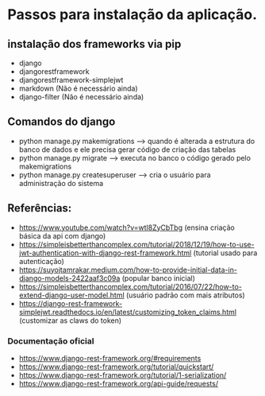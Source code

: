 # Passos para instalação da aplicação.

## instalação dos frameworks via pip
* django
* djangorestframework
* djangorestframework-simplejwt
* markdown (Não é necessário ainda)
* django-filter (Não é necessário ainda)


## Comandos do django
* python manage.py makemigrations --> quando é alterada a estrutura do banco de dados e ele precisa gerar código de criação das tabelas
* python manage.py migrate  --> executa no banco o código gerado pelo makemigrations
* python manage.py createsuperuser  --> cria o usuário para administração do sistema



## Referências:
* https://www.youtube.com/watch?v=wtl8ZyCbTbg (ensina criação básica da api com django)
* https://simpleisbetterthancomplex.com/tutorial/2018/12/19/how-to-use-jwt-authentication-with-django-rest-framework.html (tutorial usado para autenticação)
* https://suyojtamrakar.medium.com/how-to-provide-initial-data-in-django-models-2422aaf3c09a (popular banco inicial)
* https://simpleisbetterthancomplex.com/tutorial/2016/07/22/how-to-extend-django-user-model.html (usuário padrão com mais atributos)
* https://django-rest-framework-simplejwt.readthedocs.io/en/latest/customizing_token_claims.html (customizar as claws do token)
### Documentação oficial 
* https://www.django-rest-framework.org/#requirements
* https://www.django-rest-framework.org/tutorial/quickstart/
* https://www.django-rest-framework.org/tutorial/1-serialization/
* https://www.django-rest-framework.org/api-guide/requests/
